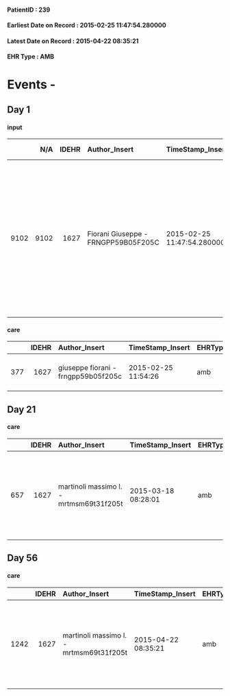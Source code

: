 
#### PatientID : 239
#### Earliest Date on Record : 2015-02-25 11:47:54.280000
#### Latest Date on Record : 2015-04-22 08:35:21
#### EHR Type : AMB

# Events - 

## Day 1

#### input
|      |    N/A |   IDEHR | Author_Insert                       | TimeStamp_Insert           | EHRType   |   PatientID |   IDDigitalSignDocument | persone_vicine   |   Unnamed: 0_x.1 |   IDANAMNESI_SOCIALE | Patient   | FamigliaAltro   | Paziente_T   | FamigliaAltro_T   |   Non_Rilevabile_x.1 | Note_Non_Rilevabile_x.1   | opt_Problemi   | Note_I                                                                                                                                                                                                                                                                                                 | chk_contr_sintomi   | chk_competenza                                 | opt_paziente_a   | opt_famiglia_a   | opt_adeguatezza   | opt_paziente_solo   | ds_note_con                                                                                                                                              | opt_presente_assente   | Caregiver_principale   | opt_necessario   | opt_risorse_ec   | opt_paziente_psi   | opt_Ins_vol   | opt_inv_civile   |   invalidita_perc | Needs               | Domestic partnership   | opt_disponibilita_f   | opt_indennita_acc         | opt_famiglia_psi   | opt_disponibilit_paz   |
|-----:|-------:|--------:|:------------------------------------|:---------------------------|:----------|------------:|------------------------:|:-----------------|-----------------:|---------------------:|:----------|:----------------|:-------------|:------------------|---------------------:|:--------------------------|:---------------|:-------------------------------------------------------------------------------------------------------------------------------------------------------------------------------------------------------------------------------------------------------------------------------------------------------|:--------------------|:-----------------------------------------------|:-----------------|:-----------------|:------------------|:--------------------|:---------------------------------------------------------------------------------------------------------------------------------------------------------|:-----------------------|:-----------------------|:-----------------|:-----------------|:-------------------|:--------------|:-----------------|------------------:|:--------------------|:-----------------------|:----------------------|:--------------------------|:-------------------|:-----------------------|
| 9102 |   9102 |    1627 | Fiorani Giuseppe - FRNGPP59B05F205C | 2015-02-25 11:47:54.280000 | AMB       |         239 |                   23877 | N/A              |              448 |                  283 | Si#1      | Si#1            | No#0         | Si#1              |                    0 | NR                        | No#0           | Il pz √® informato della patologia,ma non della gravit√†.La moglie ed i figli sono stati messi al corrente dell'aggravamento e dell'assenza di ulteriori margini di trattamento.Al momento la moglie,messa di fronte alle scelte assistenziali domicilio/hospice, preferisce l'assistenza domiciliare. | controllo sintomi#0 | competenza/capacit√† assistenziale caregiver#0 | Indefinite#2     | Congruenti#1     | Da valutare#2     | No#0                | Il pz vive con la moglie Maria di aa 60 ed il figlio Pietro di aa 35.Un'altra figlia √® fuori casa,cgt con un figlio piccolo e vive a Pregnana Milanese. | Presente#1             | wife                   | No#0             | Adeguate#1       | No#0               | No#0          | Si#1             |               100 | Clinici#0;Sociali#1 | Coniuge/Convivente#0   | No#0                  | in fase di accertamento#2 | No#0               | No#0                   |

#### care
|     |   IDEHR | Author_Insert                       | TimeStamp_Insert    | EHRType   |   PatientID |   IDGESTIONE_AUSILI |   ds_ncons |   opt_annulla_consegna | ds_note_x                          | dt_Ric_consegna     | dt_ric_cons_forn    | opt_ausilio    |
|----:|--------:|:------------------------------------|:--------------------|:----------|------------:|--------------------:|-----------:|-----------------------:|:-----------------------------------|:--------------------|:--------------------|:---------------|
| 377 |    1627 | giuseppe fiorani - frngpp59b05f205c | 2015-02-25 11:54:26 | amb       |         239 |                 219 |      24677 |                      0 | with wheels and retina reggiflebo. | 2015-02-17 00:00:00 | 2015-02-18 00:00:00 | auction iv # 1 |


## Day 21

#### care
|     |   IDEHR | Author_Insert                           | TimeStamp_Insert    | EHRType   |   PatientID |   IDGESTIONE_AUSILI |   ds_ncons |   ds_nritiro |   opt_annulla_consegna | ds_note_x                                                                              | dt_Ric_consegna     | dt_ric_cons_forn    | dt_ric_ritiro       | dt_ric_ritiro_forn   | opt_ausilio    |
|----:|--------:|:----------------------------------------|:--------------------|:----------|------------:|--------------------:|-----------:|-------------:|-----------------------:|:---------------------------------------------------------------------------------------|:--------------------|:--------------------|:--------------------|:---------------------|:---------------|
| 657 |    1627 | martinoli massimo l. - mrtmsm69t31f205t | 2015-03-18 08:28:01 | amb       |         239 |                 500 |      24677 |        24824 |                      0 | with wheels and retina reggiflebo / wait to pick up to friday. speak with clear stones | 2015-02-17 00:00:00 | 2015-02-18 00:00:00 | 2015-03-16 00:00:00 | 2015-03-16 00:00:00  | auction iv # 1 |


## Day 56

#### care
|      |   IDEHR | Author_Insert                           | TimeStamp_Insert    | EHRType   |   PatientID |   IDGESTIONE_AUSILI |   ds_ncons |   ds_nritiro | dt_ritiro           |   opt_annulla_consegna | ds_note_x                                                                              | dt_Ric_consegna     | dt_ric_cons_forn    | dt_ric_ritiro       | dt_ric_ritiro_forn   | opt_ausilio    |
|-----:|--------:|:----------------------------------------|:--------------------|:----------|------------:|--------------------:|-----------:|-------------:|:--------------------|-----------------------:|:---------------------------------------------------------------------------------------|:--------------------|:--------------------|:--------------------|:---------------------|:---------------|
| 1242 |    1627 | martinoli massimo l. - mrtmsm69t31f205t | 2015-04-22 08:35:21 | amb       |         239 |                1086 |      24677 |        24824 | 2015-03-17 00:00:00 |                      0 | with wheels and retina reggiflebo / wait to pick up to friday. speak with clear stones | 2015-02-17 00:00:00 | 2015-02-18 00:00:00 | 2015-03-16 00:00:00 | 2015-03-16 00:00:00  | auction iv # 1 |


